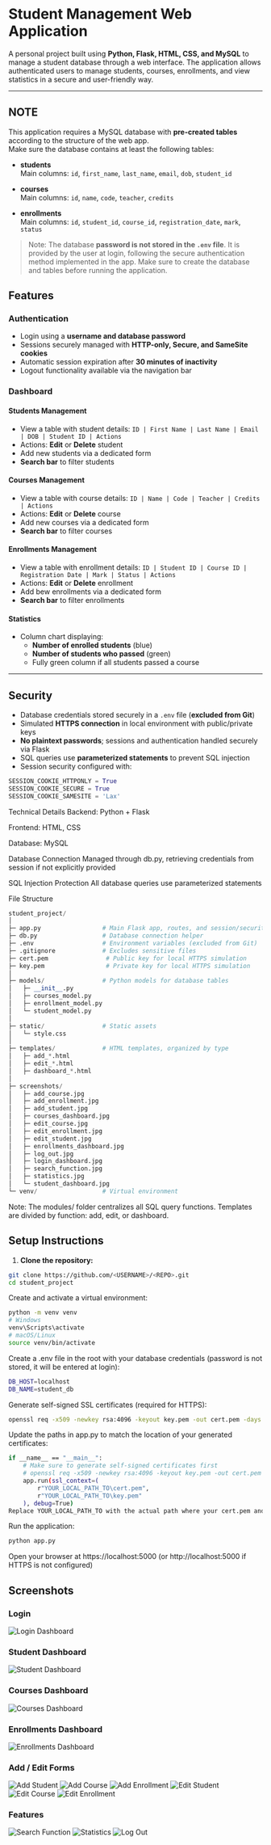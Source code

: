 # Student Management Web Application

A personal project built using **Python, Flask, HTML, CSS, and MySQL** to manage a student database through a web interface. The application allows authenticated users to manage students, courses, enrollments, and view statistics in a secure and user-friendly way.

---

## NOTE

This application requires a MySQL database with **pre-created tables** according to the structure of the web app.  
Make sure the database contains at least the following tables:

- **students**  
  Main columns: `id`, `first_name`, `last_name`, `email`, `dob`, `student_id`

- **courses**  
  Main columns: `id`, `name`, `code`, `teacher`, `credits`

- **enrollments**  
  Main columns: `id`, `student_id`, `course_id`, `registration_date`, `mark`, `status`

> Note: The database **password is not stored in the `.env` file**. It is provided by the user at login, following the secure authentication method implemented in the app. Make sure to create the database and tables before running the application.

## Features

### Authentication
- Login using a **username and database password**  
- Sessions securely managed with **HTTP-only, Secure, and SameSite cookies**  
- Automatic session expiration after **30 minutes of inactivity**  
- Logout functionality available via the navigation bar  

### Dashboard

#### Students Management
- View a table with student details: `ID | First Name | Last Name | Email | DOB | Student ID | Actions`  
- Actions: **Edit** or **Delete** student  
- Add new students via a dedicated form  
- **Search bar** to filter students  

#### Courses Management
- View a table with course details: `ID | Name | Code | Teacher | Credits | Actions`  
- Actions: **Edit** or **Delete** course  
- Add new courses via a dedicated form  
- **Search bar** to filter courses  

#### Enrollments Management
- View a table with enrollment details: `ID | Student ID | Course ID | Registration Date | Mark | Status | Actions`  
- Actions: **Edit** or **Delete** enrollment
- Add bew enrollments via a dedicated form
- **Search bar** to filter enrollments  

#### Statistics
- Column chart displaying:  
  - **Number of enrolled students** (blue)  
  - **Number of students who passed** (green)  
  - Fully green column if all students passed a course  

---

## Security
- Database credentials stored securely in a `.env` file (**excluded from Git**)  
- Simulated **HTTPS connection** in local environment with public/private keys  
- **No plaintext passwords**; sessions and authentication handled securely via Flask  
- SQL queries use **parameterized statements** to prevent SQL injection  
- Session security configured with:
```python
SESSION_COOKIE_HTTPONLY = True
SESSION_COOKIE_SECURE = True
SESSION_COOKIE_SAMESITE = 'Lax'
```
Technical Details
Backend: Python + Flask

Frontend: HTML, CSS

Database: MySQL

Database Connection
Managed through db.py, retrieving credentials from session if not explicitly provided

SQL Injection Protection
All database queries use parameterized statements

File Structure
```python
student_project/
│
├─ app.py                 # Main Flask app, routes, and session/security configuration
├─ db.py                  # Database connection helper
├─ .env                   # Environment variables (excluded from Git)
├─ .gitignore             # Excludes sensitive files
├─ cert.pem                # Public key for local HTTPS simulation
├─ key.pem                 # Private key for local HTTPS simulation
│
├─ models/                # Python models for database tables
│   ├─ __init__.py
│   ├─ courses_model.py
│   ├─ enrollment_model.py
│   └─ student_model.py
│
├─ static/                # Static assets
│   └─ style.css
│
├─ templates/             # HTML templates, organized by type
│   ├─ add_*.html
│   ├─ edit_*.html
│   ├─ dashboard_*.html
│
├─ screenshots/
│   ├─ add_course.jpg
│   ├─ add_enrollment.jpg
│   ├─ add_student.jpg
│   ├─ courses_dashboard.jpg
│   ├─ edit_course.jpg
│   ├─ edit_enrollment.jpg
│   ├─ edit_student.jpg
│   ├─ enrollments_dashboard.jpg
│   ├─ log_out.jpg
│   ├─ login_dashboard.jpg
│   ├─ search_function.jpg
│   ├─ statistics.jpg
│   └─ student_dashboard.jpg
└─ venv/                  # Virtual environment
```
Note: The modules/ folder centralizes all SQL query functions. Templates are divided by function: add, edit, or dashboard.
## Setup Instructions

1. **Clone the repository:**

```bash
git clone https://github.com/<USERNAME>/<REPO>.git
cd student_project
```
Create and activate a virtual environment:

```bash
python -m venv venv
# Windows
venv\Scripts\activate
# macOS/Linux
source venv/bin/activate
```

Create a .env file in the root with your database credentials (password is not stored, it will be entered at login):
```bash
DB_HOST=localhost
DB_NAME=student_db
```
Generate self-signed SSL certificates (required for HTTPS):

```bash
openssl req -x509 -newkey rsa:4096 -keyout key.pem -out cert.pem -days 365 -nodes
```
Update the paths in app.py to match the location of your generated certificates:
```bash
if __name__ == "__main__":
    # Make sure to generate self-signed certificates first
    # openssl req -x509 -newkey rsa:4096 -keyout key.pem -out cert.pem -days 365 -nodes
    app.run(ssl_context=(
        r"YOUR_LOCAL_PATH_TO\cert.pem",
        r"YOUR_LOCAL_PATH_TO\key.pem"
    ), debug=True)
Replace YOUR_LOCAL_PATH_TO with the actual path where your cert.pem and key.pem files are located.
```
Run the application:
```bash
python app.py
```
Open your browser at https://localhost:5000 (or http://localhost:5000 if HTTPS is not configured)




## Screenshots

### Login
![Login Dashboard](Screenshots/login_dashboard.jpg)

### Student Dashboard
![Student Dashboard](Screenshots/student_dashboard.jpg)

### Courses Dashboard
![Courses Dashboard](Screenshots/courses_dashboard.jpg)

### Enrollments Dashboard
![Enrollments Dashboard](Screenshots/enrollments_dashboard.jpg)

### Add / Edit Forms
![Add Student](Screenshots/add_student.jpg)
![Add Course](Screenshots/add_course.jpg)
![Add Enrollment](Screenshots/add_enrollment.jpg)
![Edit Student](Screenshots/edit_student.jpg)
![Edit Course](Screenshots/edit_course.jpg)
![Edit Enrollment](Screenshots/edit_enrollment.jpg)

### Features
![Search Function](Screenshots/search_function.jpg)
![Statistics](Screenshots/statistics.jpg)
![Log Out](Screenshots/log_out.jpg)

